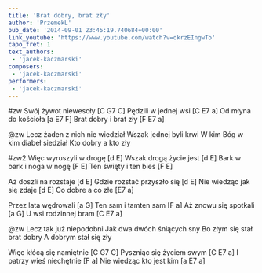 ```yaml
---
title: 'Brat dobry, brat zły'
author: 'PrzemekL'
pub_date: '2014-09-01 23:45:19.740684+00:00'
link_youtube: 'https://www.youtube.com/watch?v=okrzEIngwTo'
capo_fret: 1
text_authors:
 - 'jacek-kaczmarski'
composers:
 - 'jacek-kaczmarski'
performers:
 - 'jacek-kaczmarski'
---
```


#zw
Swój żywot niewesoły [C G7 C]
Pędzili w jednej wsi [C E7 a]
Od młyna do kościoła [a E7 F]
Brat dobry i brat zły [F E7 a]

@zw
Lecz żaden z nich nie wiedział
Wszak jednej byli krwi
W kim Bóg w kim diabeł siedział
Kto dobry a kto zły

#zw2
Więc wyruszyli w drogę [d E]
Wszak drogą życie jest [d E]
Bark w bark i noga w nogę [F E]
Ten święty i ten bies [F E]

Aż doszli na rozstaje [d E]
Gdzie rozstać przyszło się [d E]
Nie wiedząc jak się zdaje [d E]
Co dobre a co złe [E7 a]

Przez lata wędrowali [a G]
Ten sam i tamten sam [F a]
Aż znowu się spotkali [a G]
U wsi rodzinnej bram [C E7 a]

@zw
Lecz tak już niepodobni
Jak dwa dwóch śniących sny
Bo złym się stał brat dobry
A dobrym stał się zły

Więc kłócą się namiętnie [C G7 C]
Pyszniąc się życiem swym [C E7 a]
I patrzy wieś niechętnie	 [F a]
Nie wiedząc kto jest kim	[a E7 a]